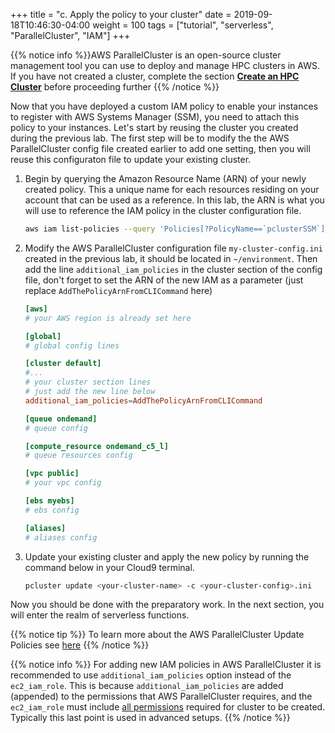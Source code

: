+++
title = "c. Apply the policy to your cluster"
date = 2019-09-18T10:46:30-04:00
weight = 100
tags = ["tutorial", "serverless", "ParallelCluster", "IAM"]
+++

{{% notice info %}}AWS ParallelCluster is an open-source cluster management tool you can use to deploy and manage HPC clusters in AWS. If you have not created a cluster, complete the section [**Create an HPC Cluster**](/03-hpc-aws-parallelcluster-workshop.html) before proceeding further
{{% /notice %}}

Now that you have deployed a custom IAM policy to enable your instances to register with AWS Systems Manager (SSM), you need to attach this policy to your instances. Let's start by reusing the cluster you created during the previous lab. The first step will be to modify the the AWS ParallelCluster config file created earlier to add one setting, then you will reuse this configuraton file to update your existing cluster.

1. Begin by querying the Amazon Resource Name (ARN) of your newly created policy. This a unique name for each resources residing on your account that can be used as a reference. In this lab, the ARN is what you will use to reference the IAM policy in the cluster configuration file.

   ```bash
   aws iam list-policies --query 'Policies[?PolicyName==`pclusterSSM`].Arn' --output text
   ```

2. Modify the AWS ParallelCluster configuration file `my-cluster-config.ini` created in the previous lab, it should be located in `~/environment`. Then add the line `additional_iam_policies` in the cluster section of the config file, don't forget to set the ARN of the new IAM as a parameter (just replace `AddThePolicyArnFromCLICommand` here)

   ```toml
   [aws]
   # your AWS region is already set here

   [global]
   # global config lines

   [cluster default]
   #...
   # your cluster section lines
   # just add the new line below
   additional_iam_policies=AddThePolicyArnFromCLICommand

   [queue ondemand]
   # queue config

   [compute_resource ondemand_c5_l]
   # queue resources config

   [vpc public]
   # your vpc config

   [ebs myebs]
   # ebs config

   [aliases]
   # aliases config
   ```

3. Update your existing cluster and apply the new policy by running the command below in your Cloud9 terminal.

   ```bash
   pcluster update <your-cluster-name> -c <your-cluster-config>.ini
   ```

Now you should be done with the preparatory work. In the next section, you will enter the realm of serverless functions.


{{% notice tip %}}
To learn more about the AWS ParallelCluster Update Policies see [here](https://docs.aws.amazon.com/parallelcluster/latest/ug/using-pcluster-update.html)
{{% /notice %}}

{{% notice info %}}
For adding new IAM policies in AWS ParallelCluster it is recommended to use `additional_iam_policies` option instead of the `ec2_iam_role`. This is because `additional_iam_policies` are added (appended) to the permissions that AWS ParallelCluster requires, and the `ec2_iam_role` must include [all permissions](https://docs.aws.amazon.com/parallelcluster/latest/ug/iam.html) required for cluster to be created. Typically this last point is used in advanced setups.
{{% /notice %}}
